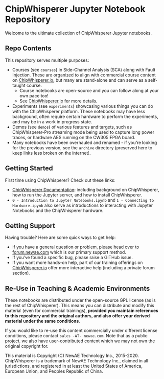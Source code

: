 # ChipWhisperer Jupyter Notebook Repository

Welcome to the ultimate collection of ChipWhisperer Jupyter notebooks.


## Repo Contents

This repository serves multiple purposes:
* Courses (see `courses`) in Side-Channel Analysis (SCA) along with Fault Injection. These are organized to align with commercial course content on [ChipWhisperer.io](https://www.ChipWhisperer.io), but many are stand-alone and can serve as a self-taught course.
   * Course notebooks are open-source and you can follow along at your own pace too!
   * See [ChipWhisperer.io](https://www.ChipWhisperer.io) for more details.
* Experiments (see `experiments`) showcasing various things you can do with the ChipWhisperer platform. These notebooks may have less background, often require certain hardware to perform the experiments, and may be in a work in progress state.
* Demos (see `demos`) of various features and targets, such as ChipWhisperer-Pro streaming mode being used to capture long power traces, or hardware AES running on the CW305 FPGA board.
* Many notebooks have been overhauled and renamed - if you're looking for the previous version, see the `archive` directory (preserved here to keep links less broken on the internet).


## Getting Started

First time using ChipWhisperer? Check out these links:
* [ChipWhisperer Documentation](https://chipwhisperer.readthedocs.io/en/latest/index.html): including background on ChipWhisperer, how to run the Jupyter server, and how to install ChipWhisperer.
* `0 - Introduction to Jupyter Notebooks.ipynb` and `1 - Connecting to Hardware.ipynb` also serve as introductions to interacting with Jupyter Notebooks and the ChipWhisperer hardware.

## Getting Support

Having trouble? Here are some quick ways to get help:
* If you have a general question or problem, please head over to [forum.newae.com](https://forum.newae.com) which is our primary support method.
* If you've found a specific bug, please raise a GITHub issue.
* If you want more hands-on help, part of our training offerings on [ChipWhisperer.io](https://ChipWhisperer.io) offer more interactive help (including a private forum section).


## Re-Use in Teaching & Academic Environments

These notebooks are distributed under the open-source GPL license (as is the rest of ChipWhisperer). This means you can distribute and modify this material (even for commercial trainings), **provided you maintain references to this repository and the original authors, and also offer your derived material under the same conditions**.

If you would like to re-use this content commercially under different license conditions, please contact `sales -AT- newae.com`. Note that as a public project, we also have user-contributed content which we may not own the original copyright for.

This material is Copyright (C) NewAE Technology Inc., 2015-2020. ChipWhisperer is a trademark of NewAE Technology Inc., claimed in all jurisdictions, and registered in at least the United States of America, European Union, and Peoples Republic of China.

